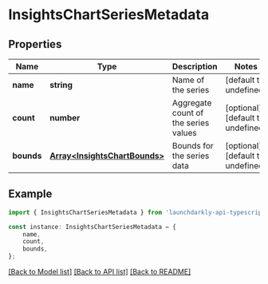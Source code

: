 # InsightsChartSeriesMetadata


## Properties

Name | Type | Description | Notes
------------ | ------------- | ------------- | -------------
**name** | **string** | Name of the series | [default to undefined]
**count** | **number** | Aggregate count of the series values | [optional] [default to undefined]
**bounds** | [**Array&lt;InsightsChartBounds&gt;**](InsightsChartBounds.md) | Bounds for the series data | [optional] [default to undefined]

## Example

```typescript
import { InsightsChartSeriesMetadata } from 'launchdarkly-api-typescript';

const instance: InsightsChartSeriesMetadata = {
    name,
    count,
    bounds,
};
```

[[Back to Model list]](../README.md#documentation-for-models) [[Back to API list]](../README.md#documentation-for-api-endpoints) [[Back to README]](../README.md)
